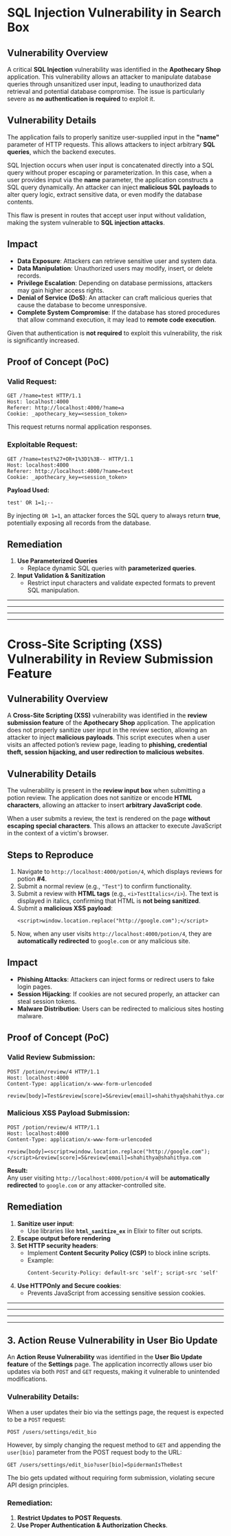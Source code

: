 # SQL Injection Vulnerability in Search Box

## **Vulnerability Overview**
A critical **SQL Injection** vulnerability was identified in the **Apothecary Shop** application. This vulnerability allows an attacker to manipulate database queries through unsanitized user input, leading to unauthorized data retrieval and potential database compromise. The issue is particularly severe as **no authentication is required** to exploit it.

## **Vulnerability Details**
The application fails to properly sanitize user-supplied input in the **"name"** parameter of HTTP requests. This allows attackers to inject arbitrary **SQL queries**, which the backend executes.

SQL Injection occurs when user input is concatenated directly into a SQL query without proper escaping or parameterization. In this case, when a user provides input via the **name** parameter, the application constructs a SQL query dynamically. An attacker can inject **malicious SQL payloads** to alter query logic, extract sensitive data, or even modify the database contents.

This flaw is present in routes that accept user input without validation, making the system vulnerable to **SQL injection attacks**.

## **Impact**
- **Data Exposure**: Attackers can retrieve sensitive user and system data.
- **Data Manipulation**: Unauthorized users may modify, insert, or delete records.
- **Privilege Escalation**: Depending on database permissions, attackers may gain higher access rights.
- **Denial of Service (DoS)**: An attacker can craft malicious queries that cause the database to become unresponsive.
- **Complete System Compromise**: If the database has stored procedures that allow command execution, it may lead to **remote code execution**.

Given that authentication is **not required** to exploit this vulnerability, the risk is significantly increased.

## **Proof of Concept (PoC)**
### **Valid Request:**
```
GET /?name=test HTTP/1.1
Host: localhost:4000
Referer: http://localhost:4000/?name=a
Cookie: _apothecary_key=<session_token>
```
This request returns normal application responses.

### **Exploitable Request:**
```
GET /?name=test%27+OR+1%3D1%3B-- HTTP/1.1
Host: localhost:4000
Referer: http://localhost:4000/?name=test
Cookie: _apothecary_key=<session_token>
```
**Payload Used:**
```
test' OR 1=1;--
```
By injecting `OR 1=1`, an attacker forces the SQL query to always return **true**, potentially exposing all records from the database.

## **Remediation**
1. **Use Parameterized Queries**
   - Replace dynamic SQL queries with **parameterized queries**.
2. **Input Validation & Sanitization**
   - Restrict input characters and validate expected formats to prevent SQL manipulation.
---
---
---
---
# Cross-Site Scripting (XSS) Vulnerability in Review Submission Feature

## **Vulnerability Overview**
A **Cross-Site Scripting (XSS)** vulnerability was identified in the **review submission feature** of the **Apothecary Shop** application. The application does not properly sanitize user input in the review section, allowing an attacker to inject **malicious payloads**. This script executes when a user visits an affected potion’s review page, leading to **phishing, credential theft, session hijacking, and user redirection to malicious websites**.

## **Vulnerability Details**
The vulnerability is present in the **review input box** when submitting a potion review. The application does not sanitize or encode **HTML characters**, allowing an attacker to insert **arbitrary JavaScript code**.

When a user submits a review, the text is rendered on the page **without escaping special characters**. This allows an attacker to execute JavaScript in the context of a victim's browser.

## **Steps to Reproduce**
1. Navigate to `http://localhost:4000/potion/4`, which displays reviews for potion **#4**.
2. Submit a normal review (e.g., `"Test"`) to confirm functionality.
3. Submit a review with **HTML tags** (e.g., `<i>TestItalics</i>`). The text is displayed in italics, confirming that HTML is **not being sanitized**.
4. Submit a **malicious XSS payload**:
   ```
   <script>window.location.replace("http://google.com");</script>
   ```
5. Now, when any user visits `http://localhost:4000/potion/4`, they are **automatically redirected** to `google.com` or any malicious site.

## **Impact**
- **Phishing Attacks**: Attackers can inject forms or redirect users to fake login pages.
- **Session Hijacking**: If cookies are not secured properly, an attacker can steal session tokens.
- **Malware Distribution**: Users can be redirected to malicious sites hosting malware.

## **Proof of Concept (PoC)**
### **Valid Review Submission:**
```
POST /potion/review/4 HTTP/1.1
Host: localhost:4000
Content-Type: application/x-www-form-urlencoded

review[body]=Test&review[score]=5&review[email]=shahithya@shahithya.com
```

### **Malicious XSS Payload Submission:**
```
POST /potion/review/4 HTTP/1.1
Host: localhost:4000
Content-Type: application/x-www-form-urlencoded

review[body]=<script>window.location.replace("http://google.com");</script>&review[score]=5&review[email]=shahithya@shahithya.com
```
**Result:**  
Any user visiting `http://localhost:4000/potion/4` will be **automatically redirected** to `google.com` or any attacker-controlled site.

## **Remediation**
1. **Sanitize user input**:
   - Use libraries like **`html_sanitize_ex`** in Elixir to filter out scripts.
2. **Escape output before rendering**
3. **Set HTTP security headers**:
   - Implement **Content Security Policy (CSP)** to block inline scripts.
   - Example:
     ```
     Content-Security-Policy: default-src 'self'; script-src 'self'
     ```
4. **Use HTTPOnly and Secure cookies**:
   - Prevents JavaScript from accessing sensitive session cookies.
---
---
---
---
## **3. Action Reuse Vulnerability in User Bio Update**
An **Action Reuse Vulnerability** was identified in the **User Bio Update feature** of the **Settings** page. The application incorrectly allows user bio updates via both `POST` and `GET` requests, making it vulnerable to unintended modifications.

### **Vulnerability Details:**
When a user updates their bio via the settings page, the request is expected to be a `POST` request:
```
POST /users/settings/edit_bio
```
However, by simply changing the request method to `GET` and appending the `user[bio]` parameter from the POST request body to the URL:
```
GET /users/settings/edit_bio?user[bio]=SpidermanIsTheBest
```
The bio gets updated without requiring form submission, violating secure API design principles.

### **Remediation:**
1. **Restrict Updates to POST Requests**.
2. **Use Proper Authentication & Authorization Checks**.


